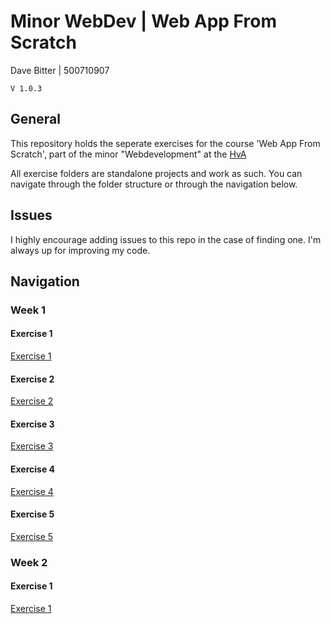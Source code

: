 # Minor WebDev | Web App From Scratch
Dave Bitter | 500710907

    V 1.0.3

## General
This repository holds the seperate exercises for the course 'Web App From Scratch', part of the minor "Webdevelopment" at the [HvA](http://www.hva.nl/)

All exercise folders are standalone projects and work as such. You can navigate through the folder structure or through the navigation below.

## Issues
I highly encourage adding issues to this repo in the case of finding one. I'm always up for improving my code.

## Navigation
### Week 1
#### Exercise 1
[Exercise 1](week_1/exercise_1/)
#### Exercise 2
[Exercise 2](week_1/exercise_2/)
#### Exercise 3
[Exercise 3](week_1/exercise_3/)
#### Exercise 4
[Exercise 4](week_1/exercise_4/)
#### Exercise 5
[Exercise 5](week_1/exercise_5/)

### Week 2
#### Exercise 1
[Exercise 1](week_2/exercise_1/)


